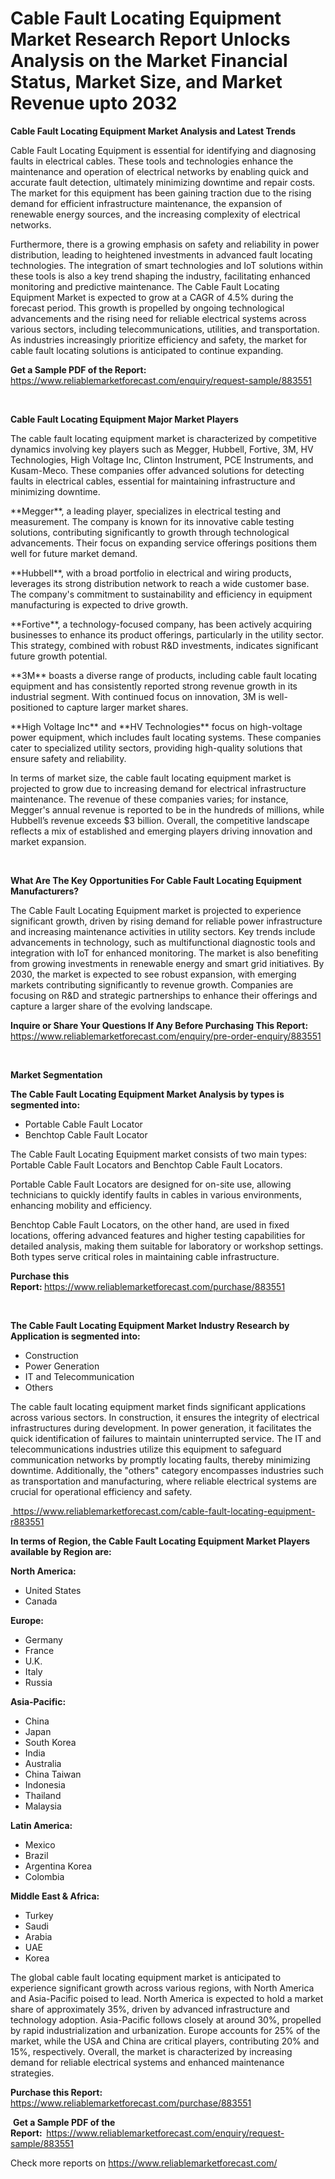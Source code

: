 <p><h1>Cable Fault Locating Equipment Market Research Report Unlocks Analysis on the Market Financial Status, Market Size, and Market Revenue upto 2032</h1></p><p><strong>Cable Fault Locating Equipment Market Analysis and Latest Trends</strong></p>
<p><p>Cable Fault Locating Equipment is essential for identifying and diagnosing faults in electrical cables. These tools and technologies enhance the maintenance and operation of electrical networks by enabling quick and accurate fault detection, ultimately minimizing downtime and repair costs. The market for this equipment has been gaining traction due to the rising demand for efficient infrastructure maintenance, the expansion of renewable energy sources, and the increasing complexity of electrical networks.</p><p>Furthermore, there is a growing emphasis on safety and reliability in power distribution, leading to heightened investments in advanced fault locating technologies. The integration of smart technologies and IoT solutions within these tools is also a key trend shaping the industry, facilitating enhanced monitoring and predictive maintenance. The Cable Fault Locating Equipment Market is expected to grow at a CAGR of 4.5% during the forecast period. This growth is propelled by ongoing technological advancements and the rising need for reliable electrical systems across various sectors, including telecommunications, utilities, and transportation. As industries increasingly prioritize efficiency and safety, the market for cable fault locating solutions is anticipated to continue expanding.</p></p>
<p><strong>Get a Sample PDF of the Report:&nbsp;</strong> <a href="https://www.reliablemarketforecast.com/enquiry/request-sample/883551?utm_campaign=2296&utm_medium=2&utm_source=Github&utm_content=ia&utm_term=20022025&utm_id=cable-fault-locating-equipment">https://www.reliablemarketforecast.com/enquiry/request-sample/883551</a></p>
<p>&nbsp;</p>
<p><strong>Cable Fault Locating Equipment Major Market Players</strong></p>
<p><p>The cable fault locating equipment market is characterized by competitive dynamics involving key players such as Megger, Hubbell, Fortive, 3M, HV Technologies, High Voltage Inc, Clinton Instrument, PCE Instruments, and Kusam-Meco. These companies offer advanced solutions for detecting faults in electrical cables, essential for maintaining infrastructure and minimizing downtime.</p><p>**Megger**, a leading player, specializes in electrical testing and measurement. The company is known for its innovative cable testing solutions, contributing significantly to growth through technological advancements. Their focus on expanding service offerings positions them well for future market demand.</p><p>**Hubbell**, with a broad portfolio in electrical and wiring products, leverages its strong distribution network to reach a wide customer base. The company's commitment to sustainability and efficiency in equipment manufacturing is expected to drive growth.</p><p>**Fortive**, a technology-focused company, has been actively acquiring businesses to enhance its product offerings, particularly in the utility sector. This strategy, combined with robust R&D investments, indicates significant future growth potential.</p><p>**3M** boasts a diverse range of products, including cable fault locating equipment and has consistently reported strong revenue growth in its industrial segment. With continued focus on innovation, 3M is well-positioned to capture larger market shares.</p><p>**High Voltage Inc** and **HV Technologies** focus on high-voltage power equipment, which includes fault locating systems. These companies cater to specialized utility sectors, providing high-quality solutions that ensure safety and reliability.</p><p>In terms of market size, the cable fault locating equipment market is projected to grow due to increasing demand for electrical infrastructure maintenance. The revenue of these companies varies; for instance, Megger's annual revenue is reported to be in the hundreds of millions, while Hubbell’s revenue exceeds $3 billion. Overall, the competitive landscape reflects a mix of established and emerging players driving innovation and market expansion.</p></p>
<p>&nbsp;</p>
<p><strong>What Are The Key Opportunities For Cable Fault Locating Equipment Manufacturers?</strong></p>
<p><p>The Cable Fault Locating Equipment market is projected to experience significant growth, driven by rising demand for reliable power infrastructure and increasing maintenance activities in utility sectors. Key trends include advancements in technology, such as multifunctional diagnostic tools and integration with IoT for enhanced monitoring. The market is also benefiting from growing investments in renewable energy and smart grid initiatives. By 2030, the market is expected to see robust expansion, with emerging markets contributing significantly to revenue growth. Companies are focusing on R&D and strategic partnerships to enhance their offerings and capture a larger share of the evolving landscape.</p></p>
<p><strong>Inquire or Share Your Questions If Any Before Purchasing This Report:</strong> <a href="https://www.reliablemarketforecast.com/enquiry/pre-order-enquiry/883551?utm_campaign=2296&utm_medium=2&utm_source=Github&utm_content=ia&utm_term=20022025&utm_id=cable-fault-locating-equipment">https://www.reliablemarketforecast.com/enquiry/pre-order-enquiry/883551</a></p>
<p>&nbsp;</p>
<p><strong>Market Segmentation</strong></p>
<p><strong>The Cable Fault Locating Equipment Market Analysis by types is segmented into:</strong></p>
<p><ul><li>Portable Cable Fault Locator</li><li>Benchtop Cable Fault Locator</li></ul></p>
<p><p>The Cable Fault Locating Equipment market consists of two main types: Portable Cable Fault Locators and Benchtop Cable Fault Locators. </p><p>Portable Cable Fault Locators are designed for on-site use, allowing technicians to quickly identify faults in cables in various environments, enhancing mobility and efficiency. </p><p>Benchtop Cable Fault Locators, on the other hand, are used in fixed locations, offering advanced features and higher testing capabilities for detailed analysis, making them suitable for laboratory or workshop settings. Both types serve critical roles in maintaining cable infrastructure.</p></p>
<p><strong>Purchase this Report:&nbsp;</strong><a href="https://www.reliablemarketforecast.com/purchase/883551?utm_campaign=2296&utm_medium=2&utm_source=Github&utm_content=ia&utm_term=20022025&utm_id=cable-fault-locating-equipment">https://www.reliablemarketforecast.com/purchase/883551</a></p>
<p>&nbsp;</p>
<p><strong>The Cable Fault Locating Equipment Market Industry Research by Application is segmented into:</strong></p>
<p><ul><li>Construction</li><li>Power Generation</li><li>IT and Telecommunication</li><li>Others</li></ul></p>
<p><p>The cable fault locating equipment market finds significant applications across various sectors. In construction, it ensures the integrity of electrical infrastructures during development. In power generation, it facilitates the quick identification of failures to maintain uninterrupted service. The IT and telecommunications industries utilize this equipment to safeguard communication networks by promptly locating faults, thereby minimizing downtime. Additionally, the "others" category encompasses industries such as transportation and manufacturing, where reliable electrical systems are crucial for operational efficiency and safety.</p></p>
<p><a href="https://www.reliablemarketforecast.com/cable-fault-locating-equipment-r883551?utm_campaign=2296&utm_medium=2&utm_source=Github&utm_content=ia&utm_term=20022025&utm_id=cable-fault-locating-equipment">&nbsp;https://www.reliablemarketforecast.com/cable-fault-locating-equipment-r883551</a></p>
<p><strong>In terms of Region, the Cable Fault Locating Equipment Market Players available by Region are:</strong></p>
<p>
    <p> <strong> North America: </strong>
        <ul>
            <li>United States</li>
            <li>Canada</li>
        </ul>
        </p> 
    <p> <strong> Europe: </strong>
        <ul>
            <li>Germany</li>
            <li>France</li>
            <li>U.K.</li>
            <li>Italy</li>
            <li>Russia</li>
        </ul>
        </p> 
    <p> <strong> Asia-Pacific: </strong>
        <ul>
            <li>China</li>
            <li>Japan</li>
            <li>South Korea</li>
            <li>India</li>
            <li>Australia</li>
            <li>China Taiwan</li>
            <li>Indonesia</li>
            <li>Thailand</li>
            <li>Malaysia</li>
        </ul>
        </p> 
    <p> <strong> Latin America: </strong>
        <ul>
            <li>Mexico</li>
            <li>Brazil</li>
            <li>Argentina Korea</li>
            <li>Colombia</li>
        </ul>
        </p> 
    <p> <strong> Middle East & Africa: </strong>
        <ul>
            <li>Turkey</li>
            <li>Saudi</li>
            <li>Arabia</li>
            <li>UAE</li>
            <li>Korea</li>
        </ul>
    </p>
    </p>
<p><p>The global cable fault locating equipment market is anticipated to experience significant growth across various regions, with North America and Asia-Pacific poised to lead. North America is expected to hold a market share of approximately 35%, driven by advanced infrastructure and technology adoption. Asia-Pacific follows closely at around 30%, propelled by rapid industrialization and urbanization. Europe accounts for 25% of the market, while the USA and China are critical players, contributing 20% and 15%, respectively. Overall, the market is characterized by increasing demand for reliable electrical systems and enhanced maintenance strategies.</p></p>
<p><strong>Purchase this Report: </strong><a href="https://www.reliablemarketforecast.com/purchase/883551?utm_campaign=2296&utm_medium=2&utm_source=Github&utm_content=ia&utm_term=20022025&utm_id=cable-fault-locating-equipment">https://www.reliablemarketforecast.com/purchase/883551</a></p>
<p>&nbsp;<strong>Get a Sample PDF of the Report:&nbsp;&nbsp;</strong><a href="https://www.reliablemarketforecast.com/enquiry/request-sample/883551?utm_campaign=2296&utm_medium=2&utm_source=Github&utm_content=ia&utm_term=20022025&utm_id=cable-fault-locating-equipment">https://www.reliablemarketforecast.com/enquiry/request-sample/883551</a></p>
<p><strong></strong></p>
<p>Check more reports on <a href="https://www.reliablemarketforecast.com/?utm_campaign=2296&utm_medium=2&utm_source=Github&utm_content=ia&utm_term=20022025&utm_id=cable-fault-locating-equipment">https://www.reliablemarketforecast.com/</a></p>